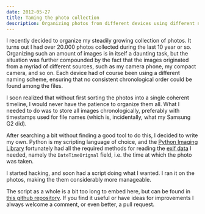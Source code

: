 ```yaml
---
date: 2012-05-27
title: Taming the photo collection
description: Organizing photos from different devices using different naming schemes can be a pain. So I wrote a tool to deal with this for me.
---
```


I recently decided to organize my steadily growing collection of photos.
It turns out I had over 20.000 photos collected during the last 10 year or so.
Organizing such an amount of images is in itself a daunting task, but the situation was further compounded by the fact that the images originated from a myriad of different sources, such as my camera phone, my compact camera, and so on.
Each device had of course been using a different naming scheme, ensuring that no consistent chronological order could be found among the files.

I soon realized that without first sorting the photos into a single coherent timeline, I would never have the patience to organize them all.
What I needed to do was to store all images chronologically, preferably with timestamps used for file names (which is, incidentally, what my Samsung G2 did).

After searching a bit without finding a good tool to do this, I decided to write my own.
Python is my scripting language of choice, and the [Python Imaging Library](http://www.pythonware.com/products/pil/) fortunately had all the required methods for reading the [exif data](http://en.wikipedia.org/wiki/Exif) I needed, namely the `DateTimeOrignal` field, i.e. the time at which the photo was taken.

I started hacking, and soon had a script doing what I wanted.
I ran it on the photos, making the them considerably more manageable.

The script as a whole is a bit too long to embed here, but can be found in [this github repository](https://github.com/kvalle/img-rename).
If you find it useful or have ideas for improvements I always welcome a comment, or even better, a pull request.

